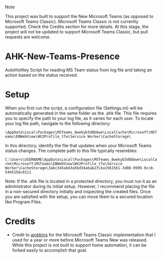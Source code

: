 > [!NOTE]
> This project was built to support the New Microsoft Teams (as opposed to Microsoft Teams Classic). Microsoft Teams Classic is not currently supported.  Check the Credits section for more details. 
> At this stage, the project will not be updated to support Microsoft Teams Classic, but pull requests are welcome.

# AHK-New-Teams-Presence
AutoHotKey Script for reading MS Team status from log file and taking an action based on the status received.  

# Setup
When you first run the script, a configuration file (Settings.ini) will be automatically generated in the same folder as the .ahk file. This file requires you to specify the path to your log file, as it varies for each user. To locate your log file path, navigate to the following directory:

```\AppData\Local\Packages\MSTeams_8wekyb3d8bbwe\LocalCache\Microsoft\MSTeams\EBWebView\WV2Profile_tfw\Service Worker\CacheStorage\```

In this directory, identify the file that updates when your Microsoft Teams status changes. The complete path to this file typically resembles:

```C:\Users\USERNAME\AppData\Local\Packages\MSTeams_8wekyb3d8bbwe\LocalCache\Microsoft\MSTeams\EBWebView\WV2Profile_tfw\Service Worker\CacheStorage\3abc345ab43a5bd34abab23\ba1561561-3d88-9999-9cc8-5445156c0111```

Note: If the .ahk file is located in a protected directory, you must run it as an administrator during its initial setup. However, I recommend placing the file in a non-secured directory initially and inspecting the created files. Once you are satisfied with the setup, you can move them to a secured location like Program Files.


# Credits
- Credit to [ajobbins](https://github.com/ajobbins/AHK-Teams-Presence) for the Microsoft Teams Classic implementation that I used for a year or more before Microsoft Teams New was released. While this project is not built to support home automation, it can be forked easily to accomplish that goal. 
